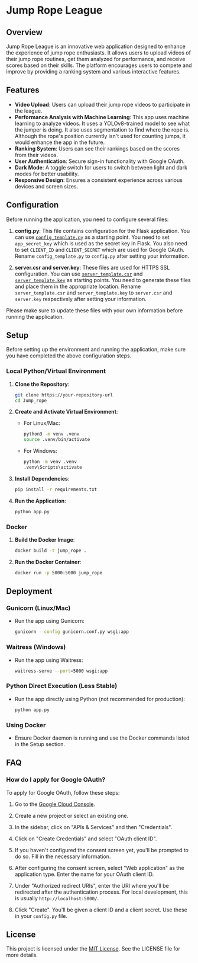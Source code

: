 # Jump Rope League

## Overview

Jump Rope League is an innovative web application designed to enhance the experience of jump rope enthusiasts. It allows users to upload videos of their jump rope routines, get them analyzed for performance, and receive scores based on their skills. The platform encourages users to compete and improve by providing a ranking system and various interactive features.

## Features

- **Video Upload**: Users can upload their jump rope videos to participate in the league.
- **Performance Analysis with Machine Learning**: This app uses machine learning to analyze videos. It uses a YOLOv8-trained model to see what the jumper is doing. It also uses segmentation to find where the rope is. Although the rope's position currently isn't used for counting jumps, it would enhance the app in the future.
- **Ranking System**: Users can see their rankings based on the scores from their videos.
- **User Authentication**: Secure sign-in functionality with Google OAuth.
- **Dark Mode**: A toggle switch for users to switch between light and dark modes for better usability.
- **Responsive Design**: Ensures a consistent experience across various devices and screen sizes.

## Configuration

Before running the application, you need to configure several files:

1. **config.py**: This file contains configuration for the Flask application. You can use [`config_template.py`](./config_template.py) as a starting point. You need to set `app_secret_key` which is used as the secret key in Flask. You also need to set `CLIENT_ID` and `CLIENT_SECRET` which are used for Google OAuth. Rename `config_template.py` to `config.py` after setting your information.

2. **server.csr and server.key**: These files are used for HTTPS SSL configuration. You can use [`server_template.csr`](./server_template.csr) and [`server_template.key`](./server_template.key) as starting points. You need to generate these files and place them in the appropriate location. Rename `server_template.csr` and `server_template.key` to `server.csr` and `server.key` respectively after setting your information.

Please make sure to update these files with your own information before running the application.

## Setup

Before setting up the environment and running the application, make sure you have completed the above configuration steps.

### Local Python/Virtual Environment

1. **Clone the Repository**:

   ```bash
   git clone https://your-repository-url
   cd Jump_rope
   ```

2. **Create and Activate Virtual Environment**:
   - For Linux/Mac:

     ```bash
     python3 -m venv .venv
     source .venv/bin/activate
     ```

   - For Windows:

     ```bash
     python -m venv .venv
     .venv\Scripts\activate
     ```

3. **Install Dependencies**:

   ```bash
   pip install -r requirements.txt
   ```

4. **Run the Application**:

   ```bash
   python app.py
   ```

### Docker

1. **Build the Docker Image**:

   ```bash
   docker build -t jump_rope .
   ```

2. **Run the Docker Container**:

   ```bash
   docker run -p 5000:5000 jump_rope
   ```

## Deployment

### Gunicorn (Linux/Mac)

- Run the app using Gunicorn:

  ```bash
  gunicorn --config gunicorn.conf.py wsgi:app
  ```

### Waitress (Windows)

- Run the app using Waitress:

  ```bash
  waitress-serve --port=5000 wsgi:app
  ```

### Python Direct Execution (Less Stable)

- Run the app directly using Python (not recommended for production):

  ```bash
  python app.py
  ```

### Using Docker

- Ensure Docker daemon is running and use the Docker commands listed in the Setup section.

## FAQ

### How do I apply for Google OAuth?

To apply for Google OAuth, follow these steps:

1. Go to the [Google Cloud Console](https://console.cloud.google.com/).

2. Create a new project or select an existing one.

3. In the sidebar, click on "APIs & Services" and then "Credentials".

4. Click on "Create Credentials" and select "OAuth client ID".

5. If you haven't configured the consent screen yet, you'll be prompted to do so. Fill in the necessary information.

6. After configuring the consent screen, select "Web application" as the application type. Enter the name for your OAuth client ID.

7. Under "Authorized redirect URIs", enter the URI where you'll be redirected after the authentication process. For local development, this is usually `http://localhost:5000/`.

8. Click "Create". You'll be given a client ID and a client secret. Use these in your `config.py` file.

## License

This project is licensed under the [MIT License](LICENSE). See the LICENSE file for more details.
